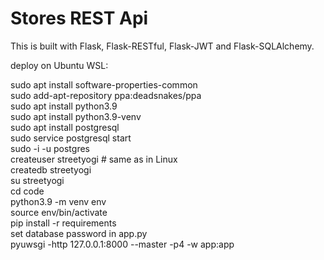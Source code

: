 # Stores REST Api

This is built with Flask, Flask-RESTful, Flask-JWT and Flask-SQLAlchemy.

deploy on Ubuntu WSL:

sudo apt install software-properties-common  
sudo add-apt-repository ppa:deadsnakes/ppa  
sudo apt install python3.9  
sudo apt install python3.9-venv  
sudo apt install postgresql  
sudo service postgresql start  
sudo -i -u postgres  
createuser streetyogi # same as in Linux  
createdb streetyogi  
su streetyogi  
cd code  
python3.9 -m venv env   
source env/bin/activate  
pip install -r requirements  
set database password in app.py <pwd>  
pyuwsgi -http 127.0.0.1:8000 --master -p4 -w app:app  




